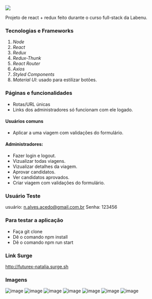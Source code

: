 <div>
  <img src="https://user-images.githubusercontent.com/56961021/89186702-8b671c80-d572-11ea-876a-58d9e0b6a479.png"/>
  <br>
  <p> Projeto de react + redux feito durante o curso full-stack da Labenu.</p>
</div>


### Tecnologias e Frameworks
1. *Node*
2. *React*
3. *Redux*
4. *Redux-Thunk*
5. *React Router* 
6. *Axios*
7. *Styled Components*
8. *Material UI*: usado para estilizar botões.


### Páginas e funcionalidades
- Rotas/URL únicas
- Links dos administradores só funcionam com ele logado.

#### Usuários comuns
- Aplicar a uma viagem com validações do formulário.

#### Administradores: 
- Fazer login e logout.
- Vizualizar todas viagens.
- Vizualizar detalhes da viagem.
- Aprovar candidatos.
- Ver candidatos aprovados.
- Criar viagem com validações do formulário.

### Usuário Teste
usuário: n.alves.acedo@gmail.com.br
Senha: 123456

### Para testar a aplicação
- Faça git clone
- Dê o comando npm install
- Dê o comando npm run start


### Link Surge
http://futurex-natalia.surge.sh

### Imagens
![image](https://user-images.githubusercontent.com/56961021/80289856-e25d8a00-8717-11ea-8bdb-240f966fed8f.png)
![image](https://user-images.githubusercontent.com/56961021/80289863-e7bad480-8717-11ea-8034-c601d82fbc6f.png)
![image](https://user-images.githubusercontent.com/56961021/80289885-04efa300-8718-11ea-8760-83b9937ea680.png)
![image](https://user-images.githubusercontent.com/56961021/80289895-18027300-8718-11ea-9969-4148653a7eeb.png)
![image](https://user-images.githubusercontent.com/56961021/80289973-a676f480-8718-11ea-8b9a-217b2f2911ba.png)
![image](https://user-images.githubusercontent.com/56961021/80289902-23559e80-8718-11ea-8103-22b53b48bb90.png)
![image](https://user-images.githubusercontent.com/56961021/80289911-2f416080-8718-11ea-8a76-6d4bca433472.png)

